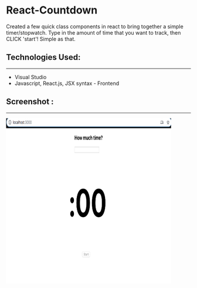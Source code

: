 # React-Countdown

Created a few quick class components in react to bring together a simple timer/stopwatch. Type in the amount of time that you want to track, then CLICK 'start'! Simple as that.


## Technologies Used:
____
* Visual Studio
* Javascript, React.js, JSX syntax - Frontend


## Screenshot :
____

<img src='screenshot.png' alt='home' height=450 width=450/>


